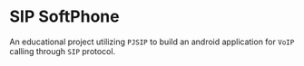 # SIP SoftPhone

An educational project utilizing `PJSIP` to build an android application for `VoIP` calling
through `SIP` protocol.
